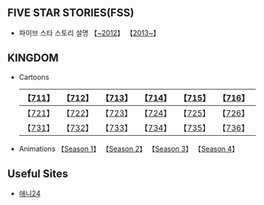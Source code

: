## FIVE STAR STORIES(FSS)

* 파이브 스타 스토리 설명 【[~2012](https://namu.wiki/w/%ED%8C%8C%EC%9D%B4%EB%B8%8C%20%EC%8A%A4%ED%83%80%20%EC%8A%A4%ED%86%A0%EB%A6%AC)】 【[2013~](https://namu.wiki/w/%ED%8C%8C%EC%9D%B4%EB%B8%8C%20%EC%8A%A4%ED%83%80%20%EC%8A%A4%ED%86%A0%EB%A6%AC(2013))】



## KINGDOM

- Cartoons
  
  | 【[711](http://flash24.co.kr/g4/bbs/board.php?bo_table=cartoon&wr_id=10022&page=5)】 | 【[712](http://flash24.co.kr/g4/bbs/board.php?bo_table=cartoon&wr_id=10038&page=5)】 | 【[713](http://flash24.co.kr/g4/bbs/board.php?bo_table=cartoon&wr_id=10055&page=5)】 | 【[714](http://flash24.co.kr/g4/bbs/board.php?bo_table=cartoon&wr_id=10064&page=5)】 | 【[715](http://flash24.co.kr/g4/bbs/board.php?bo_table=cartoon&wr_id=10078&page=5)】 | 【[716](http://flash24.co.kr/g4/bbs/board.php?bo_table=cartoon&wr_id=10100&page=5)】 | 【[717](http://flash24.co.kr/g4/bbs/board.php?bo_table=cartoon&wr_id=10115&page=5)】 | 【[718](http://flash24.co.kr/g4/bbs/board.php?bo_table=cartoon&wr_id=10126&page=4)】 | 【[719](http://flash24.co.kr/g4/bbs/board.php?bo_table=cartoon&wr_id=10148&page=4)】 | 【[720](http://flash24.co.kr/g4/bbs/board.php?bo_table=cartoon&wr_id=10170&page=4)】 |
  | :----------------------------------------------------------: | :----------------------------------------------------------: | :----------------------------------------------------------: | :----------------------------------------------------------: | :----------------------------------------------------------: | :----------------------------------------------------------: | :----------------------------------------------------------: | :----------------------------------------------------------: | :----------------------------------------------------------: | :----------------------------------------------------------: |
  | 【[721](http://flash24.co.kr/g4/bbs/board.php?bo_table=cartoon&wr_id=10188&page=4)】 | 【[722](http://flash24.co.kr/g4/bbs/board.php?bo_table=cartoon&wr_id=10201&page=4)】 | 【[723](http://flash24.co.kr/g4/bbs/board.php?bo_table=cartoon&wr_id=10217&page=3)】 | 【[724](http://flash24.co.kr/g4/bbs/board.php?bo_table=cartoon&wr_id=10243&page=3)】 | 【[725](http://flash24.co.kr/g4/bbs/board.php?bo_table=cartoon&wr_id=10264&page=3)】 | 【[726](http://flash24.co.kr/g4/bbs/board.php?bo_table=cartoon&wr_id=10293&page=2)】 | 【[727](http://flash24.co.kr/g4/bbs/board.php?bo_table=cartoon&wr_id=10308&page=2)】 | 【[728](http://flash24.co.kr/g4/bbs/board.php?bo_table=cartoon&wr_id=10324&page=2)】 | 【[729](http://flash24.co.kr/g4/bbs/board.php?bo_table=cartoon&wr_id=10343&page=2)】 | 【[730](http://flash24.co.kr/g4/bbs/board.php?bo_table=cartoon&wr_id=10365)】 |
  | 【[731](http://flash24.co.kr/g4/bbs/board.php?bo_table=cartoon&wr_id=10377)】 | 【[732](http://flash24.co.kr/g4/bbs/board.php?bo_table=cartoon&wr_id=10393)】 | 【[733](http://flash24.co.kr/g4/bbs/board.php?bo_table=cartoon&wr_id=10404)】 | 【[734](http://flash24.co.kr/g4/bbs/board.php?bo_table=cartoon&wr_id=10416)】 | 【[735](http://flash24.co.kr/g4/bbs/board.php?bo_table=cartoon&wr_id=10426)】 | 【[736](http://flash24.co.kr/g4/bbs/board.php?bo_table=cartoon&wr_id=10472)】 | 【[737](http://flash24.co.kr/g4/bbs/board.php?bo_table=cartoon&wr_id=10483)】 |                           【738】                            |                           【739】                            |                           【740】                            |
  
- Animations 【[Season 1](https://ohli24.net/c/%ED%82%B9%EB%8D%A4)】 【[Season 2](https://ohli24.net/c/%ED%82%B9%EB%8D%A4%202%EA%B8%B0)】 【[Season 3](https://ohli24.net/c/%ED%82%B9%EB%8D%A4%20(2020))】 【[Season 4](https://ohli24.net/c/%ED%82%B9%EB%8D%A4%204%EA%B8%B0)】



## Useful Sites

* [애니24](https://ohli24.net/)

